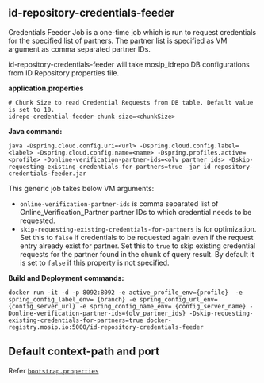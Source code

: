## id-repository-credentials-feeder

Credentials Feeder Job is a one-time job which is run to request credentials for the specified list of partners. The partner list is specified as VM argument as comma separated partner IDs.

id-repository-credentials-feeder will take mosip_idrepo DB configurations from ID Repository properties file.

**application.properties**

```
# Chunk Size to read Credential Requests from DB table. Default value is set to 10.
idrepo-credential-feeder-chunk-size=<chunkSize>

```


**Java command:**

```
java -Dspring.cloud.config.uri=<url> -Dspring.cloud.config.label=<label> -Dspring.cloud.config.name=<name> -Dspring.profiles.active=<profile> -Donline-verification-partner-ids=<olv_partner_ids> -Dskip-requesting-existing-credentials-for-partners=true -jar id-repository-credentials-feeder.jar
```

This generic job takes below VM arguments: 
* `online-verification-partner-ids` is comma separated list of Online_Verification_Partner partner IDs to which credential needs to be requested.
* `skip-requesting-existing-credentials-for-partners` is for optimization. Set this to `false` if credentials to be requested again even if the request entry already exist for partner. Set this to `true` to skip existing credential requests for the partner found in the chunk of query result. By default it is set to `false` if this property is not specified.

**Build and Deployment commands:**

```
docker run -it -d -p 8092:8092 -e active_profile_env={profile}  -e spring_config_label_env= {branch} -e spring_config_url_env={config_server_url} -e spring_config_name_env= {config_server_name} -Donline-verification-partner-ids={olv_partner_ids} -Dskip-requesting-existing-credentials-for-partners=true docker-registry.mosip.io:5000/id-repository-credentials-feeder

```
## Default context-path and port
Refer [`bootstrap.properties`](src/main/resources/bootstrap.properties)